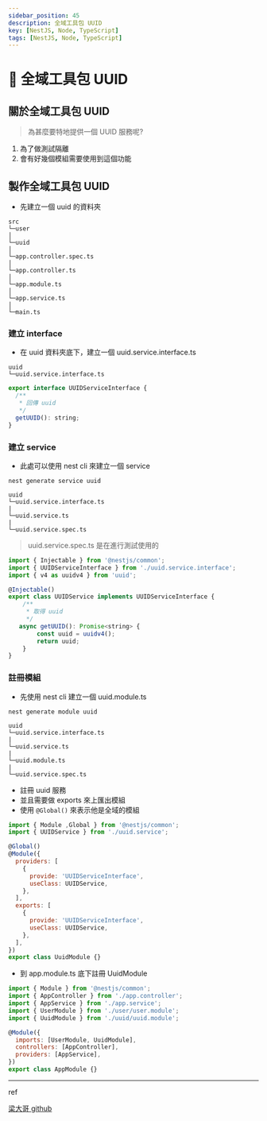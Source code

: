 ```yaml
---
sidebar_position: 45
description: 全域工具包 UUID
key: [NestJS, Node, TypeScript]
tags: [NestJS, Node, TypeScript]
---
```


# 🐔 全域工具包 UUID

## 關於全域工具包 UUID

> 為甚麼要特地提供一個 UUID 服務呢?

1. 為了做測試隔離
2. 會有好幾個模組需要使用到這個功能

## 製作全域工具包 UUID

- 先建立一個 uuid 的資料夾

```text
src
└─user
│
└─uuid
│
└─app.controller.spec.ts
│
└─app.controller.ts
│
└─app.module.ts
│
└─app.service.ts
│
└─main.ts
```

### 建立 interface

- 在 uuid 資料夾底下，建立一個 uuid.service.interface.ts

```text
uuid
└─uuid.service.interface.ts
```

```js
export interface UUIDServiceInterface {
  /**
   * 回傳 uuid
   */
  getUUID(): string;
}
```

### 建立 service

- 此處可以使用 nest cli 來建立一個 service

```shell
nest generate service uuid
```

```text
uuid
└─uuid.service.interface.ts
|
└─uuid.service.ts
|
└─uuid.service.spec.ts
```

> uuid.service.spec.ts 是在進行測試使用的

```js
import { Injectable } from '@nestjs/common';
import { UUIDServiceInterface } from './uuid.service.interface';
import { v4 as uuidv4 } from 'uuid';

@Injectable()
export class UUIDService implements UUIDServiceInterface {
    /**
     * 取得 uuid
     */
   async getUUID(): Promise<string> {
        const uuid = uuidv4(); 
        return uuid;
    }
}
```

### 註冊模組

- 先使用 nest cli 建立一個 uuid.module.ts

```shell
nest generate module uuid
```

```text
uuid
└─uuid.service.interface.ts
|
└─uuid.service.ts
|
└─uuid.module.ts
|
└─uuid.service.spec.ts
```

- 註冊 uuid 服務
- 並且需要做 exports 來上匯出模組
- 使用 `@Global()` 來表示他是全域的模組

```js {4}
import { Module ,Global } from '@nestjs/common';
import { UUIDService } from './uuid.service';

@Global()
@Module({
  providers: [
    {
      provide: 'UUIDServiceInterface',
      useClass: UUIDService,
    },
  ],
  exports: [
    {
      provide: 'UUIDServiceInterface',
      useClass: UUIDService,
    },
  ],
})
export class UuidModule {}
```

- 到 app.module.ts 底下註冊 UuidModule

```js {8}
import { Module } from '@nestjs/common';
import { AppController } from './app.controller';
import { AppService } from './app.service';
import { UserModule } from './user/user.module';
import { UuidModule } from './uuid/uuid.module';

@Module({
  imports: [UserModule, UuidModule],
  controllers: [AppController],
  providers: [AppService],
})
export class AppModule {}
```

---

ref

[梁大哥 github](https://github.com/yuanyu90221/ordering-app/tree/master/apps/auth/src/bcrypt)
